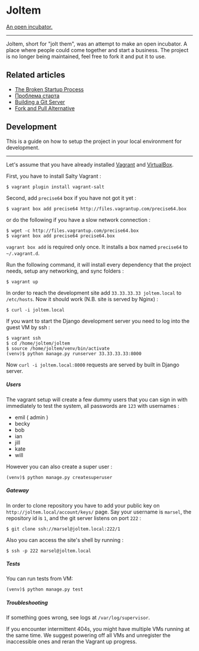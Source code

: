 # Joltem

[An open
incubator.](https://medium.com/@forEmil/the-broken-startup-process-4c42cf1a9724)

---

Joltem, short for "jolt them", was an attempt to make an open incubator. A place
where people could come together and start a business. The project is no longer
being maintained, feel free to fork it and put it to use.

## Related articles

- [The Broken Startup
  Process](https://medium.com/@forEmil/the-broken-startup-process-4c42cf1a9724)
- [Проблема старта](https://habrahabr.ru/post/214769/)
- [Building a Git
  Server](https://medium.com/joltem-an-open-incubator/building-a-git-server-1dfb89adca1d)
- [Fork and Pull
  Alternative](https://medium.com/coders-on-coding/fork-and-pull-alternative-c88d1154f1c6)

## Development

This is a guide on how to setup the project in your local environment for development.

---

Let's assume that you have already installed
[Vagrant](http://www.vagrantup.com) and
[VirtualBox](https://www.virtualbox.org).

First, you have to install Salty Vagrant :

    $ vagrant plugin install vagrant-salt

Second, add `precise64` box if you have not got it yet :

    $ vagrant box add precise64 http://files.vagrantup.com/precise64.box

or do the following if you have a slow network connection :

    $ wget -c http://files.vagrantup.com/precise64.box
    $ vagrant box add precise64 precise64.box

`vagrant box add` is required only once. It installs a box named
`precise64` to `~/.vagrant.d`.

Run the following command, it will install every dependency that the project needs,
setup any networking, and sync folders :

    $ vagrant up

In order to reach the development site add `33.33.33.33 joltem.local` to `/etc/hosts`. Now it should work (N.B. site is served by Nginx) :

    $ curl -i joltem.local

If you want to start the Django development server you need to log into the guest VM by ssh :

    $ vagrant ssh
    $ cd /home/joltem/joltem
    $ source /home/joltem/venv/bin/activate
    (venv)$ python manage.py runserver 33.33.33.33:8000

Now `curl -i joltem.local:8000` requests are served by built in Django server.

##### Users

The vagrant setup will create a few dummy users that you can sign in with immediately to test the system, all passwords are `123` with usernames :

* emil ( admin )
* becky
* bob
* ian
* jill
* kate
* will

However you can also create a super user :

    (venv)$ python manage.py createsuperuser

##### Gateway

In order to clone repository you have to add your public key on
``http://joltem.local/account/keys/`` page. Say your username is ``marsel``, the repository id is ``1``, and the git server listens on port ``222`` :

    $ git clone ssh://marsel@joltem.local:222/1

Also you can access the site's shell by running :

	$ ssh -p 222 marsel@joltem.local

##### Tests

You can run tests from VM:

    (venv)$ python manage.py test

##### Troubleshooting

If something goes wrong, see logs at `/var/log/supervisor`.

If you encounter intermittent 404s, you might have multiple VMs running
at the same time. We suggest powering off all VMs and unregister
the inaccessible ones and reran the Vagrant up progress.
